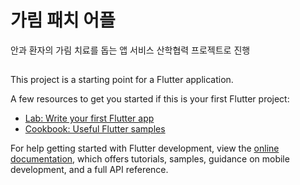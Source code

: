 # 가림 패치 어플

안과 환자의 가림 치료를 돕는 앱 서비스
산학협력 프로젝트로 진행

## 


This project is a starting point for a Flutter application.

A few resources to get you started if this is your first Flutter project:

- [Lab: Write your first Flutter app](https://docs.flutter.dev/get-started/codelab)
- [Cookbook: Useful Flutter samples](https://docs.flutter.dev/cookbook)

For help getting started with Flutter development, view the
[online documentation](https://docs.flutter.dev/), which offers tutorials,
samples, guidance on mobile development, and a full API reference.
